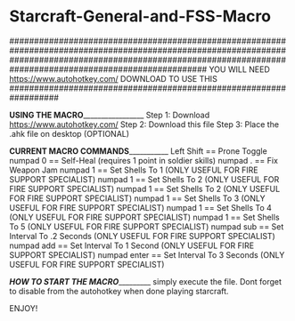 # Starcraft-General-and-FSS-Macro

################################################################################################################################################################################################################ YOU WILL NEED https://www.autohotkey.com/ DOWNLOAD TO USE THIS ##################################################################

______USING THE MACRO_______________________
Step 1: Download https://www.autohotkey.com/
Step 2: Download this file
Step 3: Place the .ahk file on desktop (OPTIONAL)

______CURRENT MACRO COMMANDS_________________
Left Shift      ==    Prone Toggle
numpad 0        ==    Self-Heal (requires 1 point in soldier skills)
numpad .        ==    Fix Weapon Jam
numpad 1        ==    Set Shells To 1             (ONLY USEFUL FOR FIRE SUPPORT SPECIALIST)
numpad 1        ==    Set Shells To 2             (ONLY USEFUL FOR FIRE SUPPORT SPECIALIST)
numpad 1        ==    Set Shells To 2             (ONLY USEFUL FOR FIRE SUPPORT SPECIALIST)
numpad 1        ==    Set Shells To 3             (ONLY USEFUL FOR FIRE SUPPORT SPECIALIST)
numpad 1        ==    Set Shells To 4             (ONLY USEFUL FOR FIRE SUPPORT SPECIALIST)
numpad 1        ==    Set Shells To 5             (ONLY USEFUL FOR FIRE SUPPORT SPECIALIST)
numpad sub      ==    Set Interval To .2 Seconds  (ONLY USEFUL FOR FIRE SUPPORT SPECIALIST)
numpad add      ==    Set Interval To 1 Second    (ONLY USEFUL FOR FIRE SUPPORT SPECIALIST)
numpad enter    ==    Set Interval To 3 Seconds   (ONLY USEFUL FOR FIRE SUPPORT SPECIALIST)


_______HOW TO START THE MACRO________________
simply execute the file. Dont forget to disable from the autohotkey when done playing starcraft.


ENJOY!
